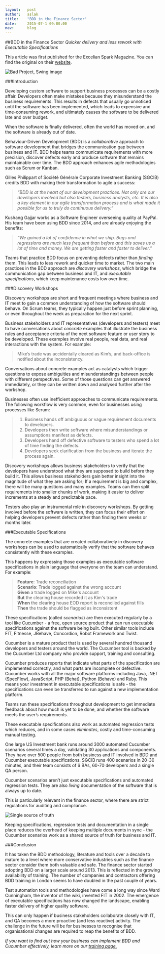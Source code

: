 ```yaml
---
layout:   post
author:   aslak
title:    "BDD in the Finance Sector"
date:     2015-07-1 09:00:00
nav:      blog
---
```




##BDD in the Finance Sector
*Quicker delivery and less rework with Executable Specifications*

This article was first published for the Excelian Spark Magazine. You can find the original on their [website](excelian.com/blog/behaviour-driven-development-bdd-in-the-finance-sector/). 

![Bad Project, Swing image](https://cucumber.io/images/blog/bad-project.png)

###Introduction

Developing custom software to support business processes can be a costly affair. Developers often make mistakes because they misunderstand the business requirements. This results in defects that usually go unnoticed until the software has been implemented, which leads to expensive and time-consuming rework, and ultimately causes the software to be delivered late and over budget. 

When the software is finally delivered, often the world has moved on, and the software is already out of date.

Behaviour-Driven Development (BDD) is a *collaborative* approach to software development that bridges the communication gap between business and IT. BDD helps teams communicate requirements with more precision, discover defects early and produce software that remains maintainable over time. The BDD approach enhances agile methodologies such as Scrum or Kanban.

Gilles Philippart of Société Générale Corporate Investment Banking (SGCIB) credits BDD with making their transformation to agile a success: 
> *“BDD is at the heart of our development practices. Not only are our developers involved but also testers, business analysts, etc. It is also a key element in our agile transformation process and is what made it possible for us to truly do continuous delivery.”*

Kushang Gajjar works as a Software Engineer overseeing quality at PayPal. His team have been using BDD since 2014, and are already enjoying the benefits: 
>*“We gained a lot of confidence in what we ship. Bugs and regressions are much less frequent than before and this saves us a lot of time and money. We are getting faster and faster to deliver.”*

Teams that practice BDD focus on preventing defects rather than *finding* them. This leads to less rework and quicker time to market.
The two main practices in the BDD approach are *discovery workshops*, which bridge the communication gap between business and IT, and *executable specifications*, which keep maintenance costs low over time.

###Discovery Workshops

Discovery workshops are short and frequent meetings where business and IT meet to gain a common understanding of how the software should behave. On Scrum teams, they typically happen just before sprint planning, or even throughout the week as preparation for the next sprint.

Business stakeholders and IT representatives (developers and testers) meet to have conversations about *concrete* examples that illustrate the business rules and acceptance criteria of the next software feature or user story to be developed. These examples involve real people, real data, and real interactions with the system. For example:

> Mike’s trade was accidentally cleared as Kim’s, and back-office is
> notified about the inconsistency.

Conversations about concrete examples act as catalysts which trigger questions to expose ambiguities and misunderstandings between people with different perspectives. Some of those questions can get answered immediately, or they can be written down and analysed further after the workshop.

Businesses often use inefficient approaches to communicate requirements. The following workflow is very common, even for businesses using processes like Scrum:

> 1. Business hands off ambiguous or vague requirement documents to developers.
> 2. Developers then write software where misunderstandings or assumptions  manifest as defects.
> 3. Developers hand off defective software to testers who spend a lot of time finding the defects.
> 4. Developers seek clarification from the business and iterate the process again.

Discovery workshops allows business stakeholders to verify that the developers have understood what they are supposed to build before they build it. This allows business stakeholders gain better insight into the magnitude of what they are asking for; If a requirement is big and complex, there will be many questions and many examples. Teams can then split requirements into smaller chunks of work, making it easier to deliver increments at a steady and predictable pace.

Testers also play an instrumental role in discovery workshops. By getting involved before the software is written, they can focus their effort on helping developers prevent defects rather than finding them weeks or months later.

###Executable Specifications

The concrete examples that are created collaboratively in discovery workshops can be used to automatically verify that the software behaves consistently with these examples. 

This happens by expressing those examples as executable software specifications in plain language that everyone on the team can understand. For example:

> **Feature**: Trade reconciliation   
> **Scenario**: Trade logged against the wrong account  
>     **Given** a trade logged on Mike's account  
>     **But** the clearing house recorded it as Kim's trade   
>     **When** the clearing house EOD report is reconciled against fills  
>     **Then** the trade should be flagged as inconsistent  

These specifications (called *scenarios*) are then executed regularly by a tool like Cucumber - a free, open source product that can run executable specifications against the software being built. Other similar tools include FIT, Fitnesse, JBehave, Concordion, Robot Framework and Twist.

Cucumber is a mature product that is used by several hundred thousand developers and testers around the world. The Cucumber tool is backed by the Cucumber Ltd company who provide support, training and consulting.

Cucumber produces reports that indicate what parts of the specification are implemented correctly, and what parts are incomplete or defective. Cucumber works with all the major software platforms including Java, .NET (SpecFlow), JavaScript, PHP (Behat), Python (Behave) and Ruby. This means your investment in executable specifications is safe - the specifications can even be transferred to run against a new implementation platform.

Teams run these specifications throughout development to get immediate feedback about how much is yet to be done, and whether the software meets the user’s requirements. 

These executable specifications also work as automated regression tests which reduces, and in some cases *eliminates*, costly and time-consuming manual testing. 

One large US Investment bank runs around 3000 automated Cucumber scenarios several times a day, validating 30 applications and components. They have over 500 people from both business and IT involved in BDD and Cucumber executable specifications.
SGCIB runs 400 scenarios in 20-30 minutes, and their team consists of 6 BAs, 60-70 developers and a single QA person.

Cucumber scenarios aren’t just executable specifications and automated regression tests. They are also *living* documentation of the software that is always up to date.

This is particularly relevant in the finance sector, where there are strict regulations for auditing and compliance.  

![Single source of truth](https://cucumber.io/images/blog/single-source-of-truth.png)

Keeping specifications, regression tests and documentation in a single place reduces the overhead of keeping multiple documents in sync - the Cucumber scenarios work as a shared source of truth for business and IT.


###Conclusion

It has taken the BDD methodology, literature and tools over a decade to mature to a level where more conservative industries such as the finance sector consider them both valuable and safe. The finance sector started adopting BDD on a larger scale around 2013. This is reflected in the growing availability of training. The number of companies and contractors offering BDD training in London seems to have doubled in the past couple of years.

Test automation tools and methodologies have come a long way since Ward Cunningham, the inventor of the wiki, invented FIT in 2002. The emergence of executable specifications has now changed the landscape, enabling faster delivery of higher quality software.

This can only happen if business stakeholders collaborate closely with IT, and QA becomes a more proactive (and less reactive) activity. The challenge in the future will be for businesses to recognise that organisational changes are required to reap the benefits of BDD.

*If you want to find out how your business can implement BDD and Cucumber effectively, learn more on our [training page.](https://cucumber.io/training)*
